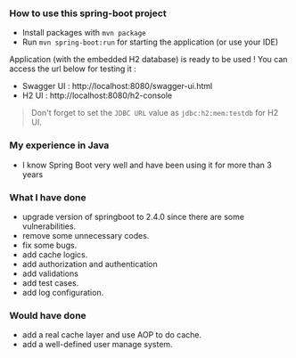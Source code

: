 ### How to use this spring-boot project

- Install packages with `mvn package`
- Run `mvn spring-boot:run` for starting the application (or use your IDE)

Application (with the embedded H2 database) is ready to be used ! You can access the url below for testing it :

- Swagger UI : http://localhost:8080/swagger-ui.html
- H2 UI : http://localhost:8080/h2-console

> Don't forget to set the `JDBC URL` value as `jdbc:h2:mem:testdb` for H2 UI.


### My experience in Java

- I know Spring Boot very well and have been using it for more than 3 years

### What I have done

- upgrade version of springboot to 2.4.0 since there are some vulnerabilities.
- remove some unnecessary codes.
- fix some bugs.
- add cache logics.
- add authorization and authentication
- add validations
- add test cases.
- add log configuration.

### Would have done

 - add a real cache layer and use AOP to do cache.
 - add a well-defined user manage system.
